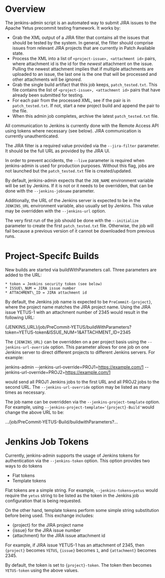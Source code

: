 <!---
  Licensed to the Apache Software Foundation (ASF) under one
  or more contributor license agreements.  See the NOTICE file
  distributed with this work for additional information
  regarding copyright ownership.  The ASF licenses this file
  to you under the Apache License, Version 2.0 (the
  "License"); you may not use this file except in compliance
  with the License.  You may obtain a copy of the License at

    http://www.apache.org/licenses/LICENSE-2.0

  Unless required by applicable law or agreed to in writing,
  software distributed under the License is distributed on an
  "AS IS" BASIS, WITHOUT WARRANTIES OR CONDITIONS OF ANY
  KIND, either express or implied.  See the License for the
  specific language governing permissions and limitations
  under the License.
-->

Overview
========

The jenkins-admin script is an automated way to submit JIRA issues to the Apache Yetus precommit testing framework.  It works by:

* Grab the XML output of a JIRA filter that contains all the issues that should be tested by the system. In general, the filter should comprise issues from relevant JIRA projects that are currently in Patch Available state.
* Process the XML into a list of `<project-issue>, <attachment id>` pairs, where attachment id is the id for the _newest_ attachment on the issue.  Pulling the newest attachment implies that if multiple attachments are uploaded to an issue, the last one is the one that will be processed and other attachments will be _ignored_.
* Grab the single build artifact that this job keeps, `patch_tested.txt`. This file contains the list of `<project-issue>, <attachment id>` pairs that have already been submitted for testing.
* For each pair from the processed XML, see if the pair is in `patch_tested.txt`. If not, start a new project build and append the pair to the file.
* When this admin job completes, archive the latest `patch_tested.txt` file.

All communication to Jenkins is currently done with the Remote Access API using tokens where necessary (see below).  JIRA communication is currently unauthenticated.

The JIRA filter is a required value provided via the `--jira-filter` parameter. It should be the full URL as provided by the JIRA UI.

In order to prevent accidents, the `--live` parameter is required when jenkins-admin is used for production purposes.  Without this flag, jobs are not launched but the `patch_tested.txt` file is created/updated.

By default, jenkins-admin expects that the `JOB_NAME` environment variable will be set by Jenkins.  If it is not or it needs to be overridden, that can be done with the `--jenkins-jobname` parameter.

Additionally, the URL of the Jenkins server is expected to be in the `JENKINS_URL` environment variable, also usually set by Jenkins.  This value may be overridden with the `--jenkins-url` option.

The very first run of the job should be done with the `--initialize` parameter to create the first `patch_tested.txt` file.  Otherwise, the job will fail because a previous version of it cannot be downloaded from previous runs.

Project-Specifc Builds
=======================

New builds are started via buildWithParameters call. Three parameters are added to the URL:

    * token = Jenkins security token (see below)
    * ISSUE\_NUM = JIRA issue number
    * ATTACHMENT\_ID = JIRA attachment id

 By default, the Jenkins job name is expected to be `PreCommit-{project}`, where the project name matches the JIRA project name. Using the JIRA issue YETUS-1 with an attachment number of 2345 would result in the following URL:

   {JENKINS\_URL}/job/PreCommit-YETUS/buildWithParameters?token=YETUS-token&ISSUE_NUM=1&ATTACHMENT_ID=2345

 The `{JENKINS_URL}` can be overridden on a per project basis using the `--jenkins-url-override` option.  This parameter allows for one job on one Jenkins server to direct different projects to different Jenkins servers.  For example:

   jenkins-admin --jenkins-url-override=PROJ1=https://example.com/1 --jenkins-url-override=PROJ2=https://example.com/1

would send all PROJ1 Jenkins jobs to the first URL and all PROJ2 jobs to the second URL.  The `--jenkins-url-override` option may be listed as many times as necessary.

The job name can be overridden via the `--jenkins-project-template` option.  For example, using `--jenkins-project-template='{project}-Build'`would change the above URL to be:

   .../job/PreCommit-YETUS-Build/buildwithParameters?...

Jenkins Job Tokens
==================

Currently, jenkins-admin supports the usage of Jenkins tokens for authentication via the `--jenkins-token` option.  This option provides two ways to do tokens

  * Flat tokens
  * Template tokens

Flat tokens are a simple string.  For example, `--jenkins-tokens=yetus` would require the `yetus` string to be listed as the token in the Jenkins job configuration that is being requested.

On the other hand, template tokens perform some simple string substitution before being used. This exchange includes:

  * {project} for the JIRA project name
  * {issue} for the JIRA issue number
  * {attachment} for the JIRA issue attachment id

For example, if JIRA issue YETUS-1 has an attachment of 2345, then `{project}` becomes `YETUS`, `{issue}` becomes `1`, and `{attachment}` becomes 2345.

By default, the token is set to `{project}-token`.  The token then becomes `YETUS-token` using the above values.

